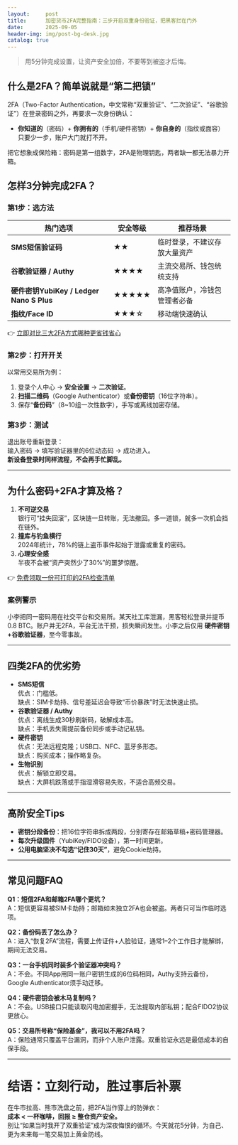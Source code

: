```yaml
---
layout:     post
title:      加密货币2FA完整指南：三步开启双重身份验证，把黑客拦在门外
date:       2025-09-05
header-img: img/post-bg-desk.jpg
catalog: true
---
```


> 用5分钟完成设置，让资产安全加倍，不要等到被盗才后悔。

## 什么是2FA？简单说就是“第二把锁”
2FA（Two-Factor Authentication，中文常称“双重验证”、“二次验证”、“谷歌验证”）在登录密码之外，再要求一次身份确认：  
- **你知道的**（密码）+ **你拥有的**（手机/硬件密钥）+ **你自身的**（指纹或面容）  
只要少一步，账户大门就打不开。

把它想象成保险箱：密码是第一组数字，2FA是物理钥匙，两者缺一都无法暴力开箱。

## 怎样3分钟完成2FA？
### 第1步：选方法  
| 热门选项 | 安全等级 | 推荐场景 |
|---|---|---|
| **SMS短信验证码** | ★★ | 临时登录，不建议存放大量资产 |
| **谷歌验证器 / Authy** | ★★★★ | 主流交易所、钱包统统支持 |
| **硬件密钥YubiKey / Ledger Nano S Plus** | ★★★★★ | 高净值账户，冷钱包管理者必备 |
| **指纹/Face ID** | ★★★☆ | 移动端快速确认 |

👉 [立即对比三大2FA方式哪种更省钱省心](https://okxdog.com/)

### 第2步：打开开关  
以常用交易所为例：  
1. 登录个人中心 → **安全设置** → **二次验证**。  
2. **扫描二维码**（Google Authenticator）或**备份密钥**（16位字符串）。  
3. 保存“**备份码**”（8~10组一次性数字），手写或离线加密存储。

### 第3步：测试  
退出账号重新登录：  
输入密码 → 填写验证器里的6位动态码 → 成功进入。  
**新设备登录时同样流程，不会再手忙脚乱。**

---

## 为什么密码+2FA才算及格？
1. **不可逆交易**  
   银行可“挂失回滚”，区块链一旦转账，无法撤回。多一道锁，就多一次机会挡在链外。  
2. **撞库与钓鱼横行**  
   2024年统计，78%的链上盗币事件起始于泄露或重复的密码。  
3. **心理安全感**  
   半夜不会被“资产突然少了30%”的噩梦惊醒。

👉 [免费领取一份可打印的2FA检查清单](https://okxdog.com/)

### 案例警示  
小李把同一密码用在社交平台和交易所。某天社工库泄漏，黑客轻松登录并提币0.8 BTC。账户并无2FA，平台无法干预，损失瞬间发生。小李之后仅用 **硬件密钥+谷歌验证器**，至今零事故。

---

## 四类2FA的优劣势
- **SMS短信**  
  优点：门槛低。  
  缺点：SIM卡劫持、信号差延迟会导致“币价暴跌”时无法快速止损。  
- **谷歌验证器 / Authy**  
  优点：离线生成30秒刷新码，破解成本高。  
  缺点：手机丢失需提前备份同步或手动记私钥。  
- **硬件密钥**  
  优点：无法远程克隆；USB口、NFC、蓝牙多形态。  
  缺点：购买成本；操作略复杂。  
- **生物识别**  
  优点：解锁立即交易。  
  缺点：大屏机跌落或手指湿滑容易失败，不适合高频交易。

---

## 高阶安全Tips
- **密钥分段备份**：把16位字符串拆成两段，分别寄存在邮箱草稿+密码管理器。  
- **每次升级固件**（YubiKey/FIDO设备），第一时间更新。  
- **公用电脑坚决不勾选“记住30天”**，避免Cookie劫持。  

---

## 常见问题FAQ
**Q1：短信2FA和邮箱2FA哪个更坑？**  
A：短信更容易被SIM卡劫持；邮箱如未独立2FA也会被盗。两者只可当作临时选项。

**Q2：备份码丢了怎么办？**  
A：进入“恢复2FA”流程，需要上传证件+人脸验证，通常1–2个工作日才能解绑，期间无法交易。

**Q3：一台手机同时装多个验证器冲突吗？**  
A：不会。不同App用同一账户密钥生成的6位码相同，Authy支持云备份，Google Authenticator须手动迁移。

**Q4：硬件密钥会被木马复制吗？**  
A：不会。USB接口只能读取闪电加密握手，无法提取内部私钥；配合FIDO2协议更放心。

**Q5：交易所号称“保险基金”，我可以不用2FA吗？**  
A：保险通常只覆盖平台漏洞，而非个人账户泄露。双重验证永远是最低成本的自保手段。

---

# 结语：立刻行动，胜过事后补票
在牛市拉高、熊市洗盘之前，把2FA当作穿上的防弹衣：  
**成本 < 一杯咖啡，回报 ≥ 整仓资产安全。**  
别让“如果当时我开了双重验证”成为深夜悔恨的循环。今天就花5分钟，为自己、更为未来每一笔交易加上黄金防线。